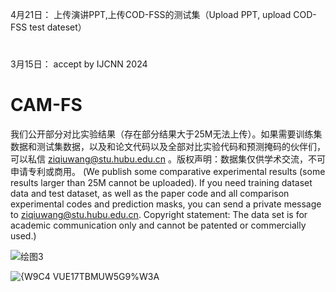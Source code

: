 4月21日：
上传演讲PPT,上传COD-FSS的测试集（Upload PPT, upload COD-FSS test dateset）
#
3月15日：
accept by IJCNN 2024
# CAM-FS
  我们公开部分对比实验结果（存在部分结果大于25M无法上传）。如果需要训练集数据和测试集数据，以及和论文代码以及全部对比实验代码和预测掩码的伙伴们，可以私信 ziqiuwang@stu.hubu.edu.cn 。版权声明：数据集仅供学术交流，不可申请专利或商用。
  (We publish some comparative experimental results (some results larger than 25M cannot be uploaded). If you need training dataset data and test dataset, as well as the paper code and all comparison experimental codes and prediction masks, you can send a private message to ziqiuwang@stu.hubu.edu.cn. Copyright statement: The data set is for academic communication only and cannot be patented or commercially used.)


![绘图3](https://github.com/ZiQiuWang/FSS-COD/assets/122528037/66d9ce2f-b739-4e78-9bec-a47d06fdccaf)

![{W9C4 VUE17TBMUW5G9%W3A](https://github.com/ZiQiuWang/FSS-COD/assets/122528037/035fdbba-1caa-4ce2-a39c-df1781bc8a7b)

